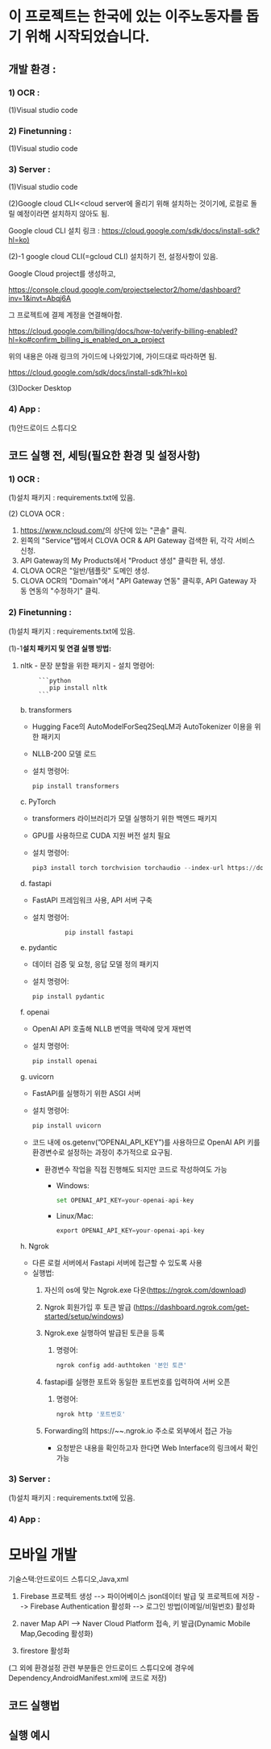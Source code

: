 # 이 프로젝트는 한국에 있는 이주노동자를 돕기 위해 시작되었습니다. 

## 개발 환경 :
### 1) OCR :
(1)Visual studio code
### 2) Finetunning :
(1)Visual studio code
### 3) Server :
(1)Visual studio code

(2)Google cloud CLI<<cloud server에 올리기 위해 설치하는 것이기에, 로컬로 돌릴 예정이라면 설치하지 않아도 됨.

Google cloud CLI 설치 링크 : <https://cloud.google.com/sdk/docs/install-sdk?hl=ko)>

(2)-1
google cloud CLI(=gcloud CLI) 설치하기 전, 설정사항이 있음.

Google Cloud project를 생성하고,

<https://console.cloud.google.com/projectselector2/home/dashboard?inv=1&invt=Abqj6A> 

그 프로젝트에 결제 계정을 연결해아함.

<https://cloud.google.com/billing/docs/how-to/verify-billing-enabled?hl=ko#confirm_billing_is_enabled_on_a_project>

위의 내용은 아래 링크의 가이드에 나와있기에, 가이드대로 따라하면 됨.

<https://cloud.google.com/sdk/docs/install-sdk?hl=ko)>

(3)Docker Desktop

### 4) App :
(1)안드로이드 스튜디오


## 코드 실행 전, 세팅(필요한 환경 및 설정사항)

### 1) OCR :
(1)설치 패키지 : requirements.txt에 있음.

(2) CLOVA OCR :
1. <https://www.ncloud.com/>의 상단에 있는 "콘솔" 클릭.
2. 왼쪽의 "Service"탭에서 CLOVA OCR & API Gateway 검색한 뒤, 각각 서비스 신청.
3. API Gateway의 My Products에서 "Product 생성" 클릭한 뒤, 생성.
4. CLOVA OCR은 "일반/템플릿" 도메인 생성.
5. CLOVA OCR의 "Domain"에서 "API Gateway 연동" 클릭후, API Gateway 자동 연동의 "수정하기" 클릭.
### 2) Finetunning :
(1)설치 패키지 : requirements.txt에 있음.


(1)-1**설치 패키지 및 연결 실행 방법:**

1. nltk
        - 문장 분할을 위한 패키지
        - 설치 명령어:
            
            ```python
               pip install nltk
            ```
            
    
    b. transformers
    
    - Hugging Face의 AutoModelForSeq2SeqLM과 AutoTokenizer 이용을 위한 패키지
    - NLLB-200 모델 로드
    - 설치 명령어:
        
        ```python
        pip install transformers
        ```
        
    
    c. PyTorch
    
    - transformers 라이브러리가 모델 실행하기 위한 백엔드 패키지
    - GPU를 사용하므로 CUDA 지원 버전 설치 필요
    - 설치 명령어:
        
        ```python
        pip3 install torch torchvision torchaudio --index-url https://download.pytorch.org/whl/cu126
        ```
        
    
    d. fastapi
    
    - FastAPI 프레임워크 사용, API 서버 구축
    - 설치 명령어:
        
        ```python
                 pip install fastapi
        ```
        
    
    e. pydantic
    
    - 데이터 검증 및 요청, 응답 모델 정의 패키지
    - 설치 명령어:
        
        ```python
        pip install pydantic
        ```
        
    
    f. openai
    
    - OpenAI API 호출해 NLLB 번역을 맥락에 맞게 재번역
    - 설치 명령어:
        
        ```python
        pip install openai
        ```
        
    
    g. uvicorn
    
    - FastAPI를 실행하기 위한 ASGI 서버
    - 설치 명령어:
        
        ```python
        pip install uvicorn
        ```
        
    - 코드 내에 os.getenv(”OPENAI_API_KEY”)를 사용하므로 OpenAI API 키를 환경변수로 설정하는 과정이 추가적으로 요구됨.
        - 환경변수 작업을 직접 진행해도 되지만 코드로 작성하여도 가능
            - Windows:
                
                ```python
                set OPENAI_API_KEY=your-openai-api-key
                ```
                
            - Linux/Mac:
                
                ```python
                export OPENAI_API_KEY=your-openai-api-key
                ```
                
    
    h. Ngrok
    
    - 다른 로컬 서버에서 Fastapi 서버에 접근할 수 있도록 사용
    - 실행법:
        1. 자신의 os에 맞는 Ngrok.exe 다운(https://ngrok.com/download)
        2. Ngrok 회원가입 후 토큰 발급
        (https://dashboard.ngrok.com/get-started/setup/windows)
        3. Ngrok.exe 실행하여 발급된 토큰을 등록
            1. 명령어:
                
                ```python
                ngrok config add-authtoken '본인 토큰'
                ```
                
        4. fastapi를 실행한 포트와 동일한 포트번호를 입력하여 서버 오픈
            1. 명령어:
                
                ```python
                ngrok http '포트번호'
                ```
                
        5. Forwarding의 https://~~.ngrok.io 주소로 외부에서 접근 가능 
            - 요청받은 내용을 확인하고자 한다면 Web Interface의 링크에서 확인 가능

### 3) Server : 
(1)설치 패키지 : requirements.txt에 있음.
### 4) App :
# 모바일 개발
기술스택:안드로이드 스튜디오,Java,xml

1. Firebase 프로젝트 생성 --> 파이어베이스 json데이터 발급 및 프로젝트에 저장 --> Firebase Authentication 활성화 --> 로그인 방법(이메일/비밀번호) 활성화

2. naver Map API —> Naver Cloud Platform 접속, 키 발급(Dynamic Mobile Map,Gecoding 활성화)

3. firestore 활성화

(그 외에 환경설정 관련 부분들은 안드로이드 스튜디오에 경우에 Dependency,AndroidManifest.xml에 코드로 저장)

###

## 코드 실행법

## 실행 예시

